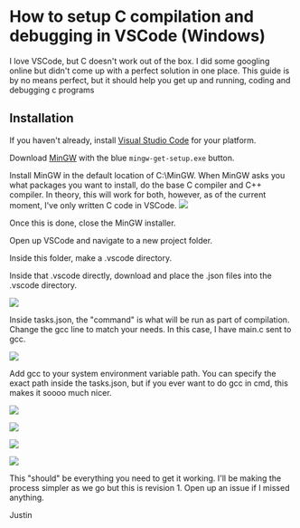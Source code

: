 # How to setup C compilation and debugging in VSCode (Windows)

I love VSCode, but C doesn't work out of the box. I did some googling online but didn't come up with  a perfect solution in one place. This guide is by no means perfect, but it should help you get up and running, coding and debugging c programs

## Installation

If you haven't already, install [Visual Studio Code](https://code.visualstudio.com/) for your platform.

Download [MinGW](https://osdn.net/projects/mingw/releases/) with the blue ```mingw-get-setup.exe``` button.

Install MinGW in the default location of C:\MinGW. When MinGW asks you what packages you want to install, do the base C compiler and C++ compiler. In theory, this will work for both, however, as of the current moment, I've only written C code in VSCode.
![](https://i.imgur.com/MNlkRgF.png)

Once this is done, close the MinGW installer.

Open up VSCode and navigate to a new project folder.

Inside this folder, make a .vscode directory.

Inside that .vscode directly, download and place the .json files into the .vscode directory.

![](https://i.imgur.com/O6NHUc9.png)

Inside tasks.json, the "command" is what will be run as part of compilation. Change the gcc line to match your needs. In this case, I have main.c sent to gcc.

![](https://i.imgur.com/It6z8x5.png)

Add gcc to your system environment variable path. You can specify the exact path inside the tasks.json,  but if you ever want to do gcc in cmd, this makes it soooo much nicer.

![](https://i.imgur.com/XjTeH50.png)

![](https://i.imgur.com/oCWfX1K.png)

![](https://i.imgur.com/cjBMh8R.png)

![](https://i.imgur.com/MaILoCc.png)


This "should" be everything you need to get it working. I'll be making the process simpler as we go but this is revision 1. Open up an issue if I missed anything.


Justin

